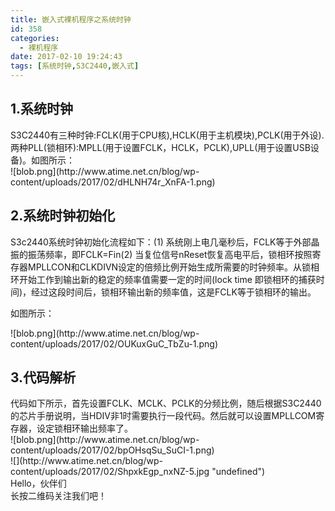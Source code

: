 ```yaml
---
title: 嵌入式裸机程序之系统时钟
id: 358
categories:
  - 裸机程序
date: 2017-02-10 19:24:43
tags: [系统时钟,S3C2440,嵌入式]
---
```


<section data-role="outer"><section class="_135editor" data-tools="135编辑器" data-id="33">

## <span class="autonum" title="" data-original-title="">1.</span>**系统时钟**

</section><section class="_135editor" data-tools="135编辑器" data-id="84261"><section class="layout"><section><section></section><section></section></section><section class="135brush" data-style="color: rgb(51, 51, 51); font-size: 1em; line-height: 1.75em; word-break: break-all; word-wrap: break-word; text-align: justify;">S3C2440有三种时钟:FCLK(用于CPU核),HCLK(用于主机模块),PCLK(用于外设).两种PLL(锁相环):MPLL(用于设置FCLK，HCLK，PCLK),UPLL(用于设置USB设备)。如图所示：</section><section><section></section></section></section></section>![blob.png](http://www.atime.net.cn/blog/wp-content/uploads/2017/02/dHLNH74r_XnFA-1.png)

<section class="_135editor" data-tools="135编辑器" data-id="33">

## <span class="autonum" title="" data-original-title="">2.</span>**系统时钟初始化**

</section><section class="_135editor" data-tools="135编辑器" data-id="84261"><section class="layout"><section><section></section><section></section></section><section class="135brush" data-style="color: rgb(51, 51, 51); font-size: 1em; line-height: 1.75em; word-break: break-all; word-wrap: break-word; text-align: justify;">S3c2440系统时钟初始化流程如下：(1) 系统刚上电几毫秒后，FCLK等于外部晶振的振荡频率，即FCLK=Fin(2) 当复位信号nReset恢复高电平后，锁相环按照寄存器MPLLCON和CLKDIVN设定的倍频比例开始生成所需要的时钟频率。从锁相环开始工作到输出新的稳定的频率值需要一定的时间(lock time 即锁相环的捕获时间)，经过这段时间后，锁相环输出新的频率值，这是FCLK等于锁相环的输出。

如图所示：

</section><section><section></section></section></section></section>![blob.png](http://www.atime.net.cn/blog/wp-content/uploads/2017/02/OUKuxGuC_TbZu-1.png)

<section class="_135editor" data-tools="135编辑器" data-id="33">

## <span class="autonum" title="" data-original-title="">3.</span>代码解析

</section><section class="_135editor" data-tools="135编辑器" data-id="84261"><section class="layout"><section><section></section><section></section></section><section class="135brush" data-style="color: rgb(51, 51, 51); font-size: 1em; line-height: 1.75em; word-break: break-all; word-wrap: break-word; text-align: justify;">代码如下所示，首先设置FCLK、MCLK、PCLK的分频比例，随后根据S3C2440的芯片手册说明，当HDIV非1时需要执行一段代码。然后就可以设置MPLLCOM寄存器，设定锁相环输出频率了。</section><section><section></section></section></section></section>![blob.png](http://www.atime.net.cn/blog/wp-content/uploads/2017/02/bpOHsqSu_SuCI-1.png)

<section class="_135editor" data-tools="135编辑器" data-id="88719"><section><section><section data-width="40%">![](http://www.atime.net.cn/blog/wp-content/uploads/2017/02/ShpxkEgp_nxNZ-5.jpg "undefined")</section><section><section>Hello，伙伴们</section><section>长按二维码关注我们吧！</section></section></section></section></section><section class="_135editor" data-role="paragraph"></section></section>